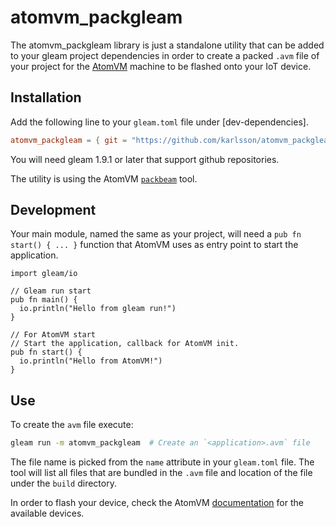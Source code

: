 # atomvm_packgleam

<!-- [![Package Version](https://img.shields.io/hexpm/v/atomvm_packgleam)](https://hex.pm/packages/atomvm_packgleam) -->
<!-- [![Hex Docs](https://img.shields.io/badge/hex-docs-ffaff3)](https://hexdocs.pm/atomvm_packgleam/) -->

The atomvm_packgleam library is just a standalone utility that can be added to your gleam project dependencies
in order to create a packed `.avm` file of your project for the [AtomVM](https://www.atomvm.net/) machine to be flashed onto your IoT device.

## Installation
Add the following line to your `gleam.toml` file under [dev-dependencies].
```toml
atomvm_packgleam = { git = "https://github.com/karlsson/atomvm_packgleam", ref="main"}
```
You will need gleam 1.9.1 or later that support github repositories.

The utility is using the AtomVM [`packbeam`](https://www.atomvm.net/doc/main/atomvm-tooling.html#atomvm-packbeam)
tool.

## Development
Your main module, named the same as your project, will need a `pub fn start() { ... }` function that
AtomVM uses as entry point to start the application.
```gleam
import gleam/io

// Gleam run start
pub fn main() {
  io.println("Hello from gleam run!")
}

// For AtomVM start
// Start the application, callback for AtomVM init.
pub fn start() {
  io.println("Hello from AtomVM!")
}
```
## Use
To create the `avm` file execute:
```sh
gleam run -m atomvm_packgleam  # Create an `<application>.avm` file
```
The file name is picked from the `name` attribute in your `gleam.toml` file. The tool will list all files that are bundled in the `.avm` file and location of the file under the `build` directory.

In order to flash your device, check the AtomVM [documentation](https://www.atomvm.net/doc/main/getting-started-guide.html)
for the available devices.

<!-- Further documentation can be found at <https://hexdocs.pm/atomvm_packgleam>. -->

